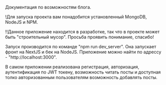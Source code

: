 Документация по возможностям блога.

!Для запуска проекта вам понадобится установленный MongoDB, NodeJS и NPM.

!!Данное приложение находится в разработке, так что в проекте может быть "строительный мусор". Просьба проявить понимание, спасибо!

Запуск производится по команде "npm run dev_server". Она запускает фронт на NextJS и бек на NodeJS. Приложение можно найти по адрессу - "http://localhost:3000".

В самом приложении реализована регистрация, авторизация, аутентификация по JWT токену, возможность читать посты и доступная толко авторизованным пользователям возможность добавлять посты. 
